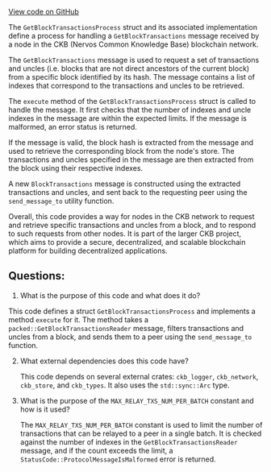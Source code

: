 [View code on GitHub](https://github.com/nervosnetwork/ckb/blob/develop/sync/src/relayer/get_block_transactions_process.rs)

The `GetBlockTransactionsProcess` struct and its associated implementation define a process for handling a `GetBlockTransactions` message received by a node in the CKB (Nervos Common Knowledge Base) blockchain network.

The `GetBlockTransactions` message is used to request a set of transactions and uncles (i.e. blocks that are not direct ancestors of the current block) from a specific block identified by its hash. The message contains a list of indexes that correspond to the transactions and uncles to be retrieved.

The `execute` method of the `GetBlockTransactionsProcess` struct is called to handle the message. It first checks that the number of indexes and uncle indexes in the message are within the expected limits. If the message is malformed, an error status is returned.

If the message is valid, the block hash is extracted from the message and used to retrieve the corresponding block from the node's store. The transactions and uncles specified in the message are then extracted from the block using their respective indexes.

A new `BlockTransactions` message is constructed using the extracted transactions and uncles, and sent back to the requesting peer using the `send_message_to` utility function.

Overall, this code provides a way for nodes in the CKB network to request and retrieve specific transactions and uncles from a block, and to respond to such requests from other nodes. It is part of the larger CKB project, which aims to provide a secure, decentralized, and scalable blockchain platform for building decentralized applications.
## Questions:
 1. What is the purpose of this code and what does it do?

   This code defines a struct `GetBlockTransactionsProcess` and implements a method `execute` for it. The method takes a `packed::GetBlockTransactionsReader` message, filters transactions and uncles from a block, and sends them to a peer using the `send_message_to` function.

2. What external dependencies does this code have?

   This code depends on several external crates: `ckb_logger`, `ckb_network`, `ckb_store`, and `ckb_types`. It also uses the `std::sync::Arc` type.

3. What is the purpose of the `MAX_RELAY_TXS_NUM_PER_BATCH` constant and how is it used?

   The `MAX_RELAY_TXS_NUM_PER_BATCH` constant is used to limit the number of transactions that can be relayed to a peer in a single batch. It is checked against the number of indexes in the `GetBlockTransactionsReader` message, and if the count exceeds the limit, a `StatusCode::ProtocolMessageIsMalformed` error is returned.
